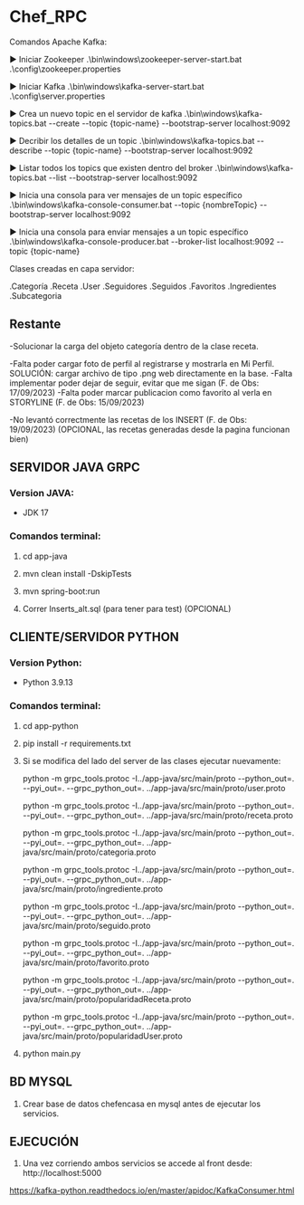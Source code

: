 # Chef_RPC


Comandos Apache Kafka:


▶️ Iniciar Zookeeper
.\bin\windows\zookeeper-server-start.bat .\config\zookeeper.properties

▶️ Iniciar Kafka
.\bin\windows\kafka-server-start.bat .\config\server.properties

▶️ Crea un nuevo topic en el servidor de kafka
.\bin\windows\kafka-topics.bat --create --topic {topic-name} --bootstrap-server localhost:9092

▶️ Decribir los detalles de un topic
.\bin\windows\kafka-topics.bat --describe --topic {topic-name} --bootstrap-server localhost:9092

▶️ Listar todos los topics que existen dentro del broker
.\bin\windows\kafka-topics.bat --list --bootstrap-server localhost:9092

▶️ Inicia una consola para ver mensajes de un topic específico
.\bin\windows\kafka-console-consumer.bat --topic {nombreTopic} --bootstrap-server localhost:9092

▶️ Inicia una consola para enviar mensajes a un topic específico
.\bin\windows\kafka-console-producer.bat --broker-list localhost:9092 --topic {topic-name}

Clases creadas en capa servidor:

.Categoría
.Receta
.User
.Seguidores
.Seguidos
.Favoritos
.Ingredientes
.Subcategoria

## Restante

-Solucionar la carga del objeto categoría dentro de la clase receta.

-Falta poder cargar foto de perfil al registrarse y mostrarla en Mi Perfil. SOLUCIÓN: cargar archivo de tipo .png web directamente en la base.
-Falta implementar poder dejar de seguir, evitar que me sigan (F. de Obs: 17/09/2023)
-Falta poder marcar publicacion como favorito al verla en STORYLINE (F. de Obs: 15/09/2023)

-No levantó correctmente las recetas de los INSERT (F. de Obs: 19/09/2023)
(OPCIONAL, las recetas generadas desde la pagina funcionan bien)

## SERVIDOR JAVA GRPC

### Version JAVA:

- JDK 17

### Comandos terminal:

1. cd app-java
2. mvn clean install -DskipTests
3. mvn spring-boot:run
   
4. Correr Inserts_alt.sql (para tener para test) (OPCIONAL)

## CLIENTE/SERVIDOR PYTHON 

### Version Python:  

- Python 3.9.13

### Comandos terminal:

1. cd app-python
2. pip install -r requirements.txt
3. Si se modifica del lado del server de las clases ejecutar nuevamente:
   
   python -m grpc_tools.protoc -I../app-java/src/main/proto --python_out=. --pyi_out=. --grpc_python_out=. ../app-java/src/main/proto/user.proto

   python -m grpc_tools.protoc -I../app-java/src/main/proto --python_out=. --pyi_out=. --grpc_python_out=. ../app-java/src/main/proto/receta.proto

   python -m grpc_tools.protoc -I../app-java/src/main/proto --python_out=. --pyi_out=. --grpc_python_out=. ../app-java/src/main/proto/categoria.proto

   python -m grpc_tools.protoc -I../app-java/src/main/proto --python_out=. --pyi_out=. --grpc_python_out=. ../app-java/src/main/proto/ingrediente.proto

   python -m grpc_tools.protoc -I../app-java/src/main/proto --python_out=. --pyi_out=. --grpc_python_out=. ../app-java/src/main/proto/seguido.proto

   python -m grpc_tools.protoc -I../app-java/src/main/proto --python_out=. --pyi_out=. --grpc_python_out=. ../app-java/src/main/proto/favorito.proto

   python -m grpc_tools.protoc -I../app-java/src/main/proto --python_out=. --pyi_out=. --grpc_python_out=. ../app-java/src/main/proto/popularidadReceta.proto

   python -m grpc_tools.protoc -I../app-java/src/main/proto --python_out=. --pyi_out=. --grpc_python_out=. ../app-java/src/main/proto/popularidadUser.proto

   
   


4. python main.py

## BD MYSQL

1. Crear base de datos chefencasa en mysql antes de ejecutar los servicios.

## EJECUCIÓN

1. Una vez corriendo ambos servicios se accede al front desde: http://localhost:5000


https://kafka-python.readthedocs.io/en/master/apidoc/KafkaConsumer.html
